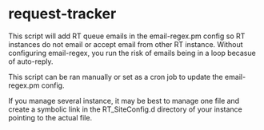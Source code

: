 # request-tracker

This script will add RT queue emails in the email-regex.pm config so RT instances do not email or accept email from other RT instance.
Without configuring email-regex, you run the risk of emails being in a loop becasue of auto-reply.

This script can be ran manually or set as a cron job to update the email-regex.pm config.

If you manage several instance, it may be best to manage one file and create a symbolic link in the RT_SiteConfig.d directory of your 
instance pointing to the actual file.


